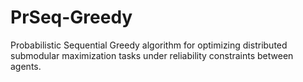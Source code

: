 # PrSeq-Greedy
Probabilistic Sequential Greedy algorithm for optimizing distributed submodular maximization tasks under reliability constraints between agents.
